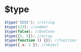 # $type

<ContainerBox title="介绍">
<template #desc>
返回的数据类型为全小写的字符串
</template>
</ContainerBox>

<ContainerBox title="基础用法">

```js
$type('5555'); //string
$type(123); //number
$type(false); //boolean
$type([5, 5]); //array
$type(function () {}); //function
$type({ a: 1 }); //object
```

<ShowCode>
<template #codes>

```js
export function $type(o) {
  return Object.prototype.toString.call(o).substring(8).replace(/]/g, '').toLowerCase();
}
```

</template>
</ShowCode>
</ContainerBox>
